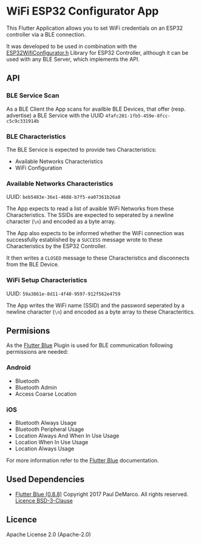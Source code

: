# WiFi ESP32 Configurator App

This Flutter Application allows you to set WiFi credentials on an ESP32 controller via a BLE connection.

It was developed to be used in combination with the [ESP32WifiConfigurator.h](esp32-wifi-configurator.md) Library for ESP32 Controller, although it can be used with any BLE Server, which implements the API.

## API

### BLE Service Scan
As a BLE Client the App scans for availble BLE Devices, that offer (resp. advertise) a BLE Service with the UUID `4fafc201-1fb5-459e-8fcc-c5c9c331914b`

### BLE Characteristics
The BLE Service is expected to provide two Characteristics:

* Available Networks Characteristics
* WiFi Configuration

### Available Networks Characteristics
UUID: `beb5483e-36e1-4688-b7f5-ea07361b26a8`

The App expects to read a list of avaible WiFi Networks from these Characteristics. The SSIDs are expected to seperated by a newline character (`\n`) and encoded as a byte array.

The App also expects to be informed whether the WiFi connection was successfully established by a `SUCCESS` message wrote to these Characteristics by the ESP32 Controller.

It then writes a `CLOSED` message to these Characteristics and disconnects from the BLE Device.

### WiFi Setup Characteristics
 UUID: `59a3861e-8d11-4f40-9597-912f562e4759`

 The App writes the WiFi name (SSID) and the password seperated by a newline character (`\n`) and encoded as a byte array to these Characteritics.

## Permisions

As the [Flutter Blue](https://pub.dev/packages/flutter_blue) Plugin is used for BLE communication following permissions are needed:

### Android
* Bluetooth
* Bluetooth Admin
* Access Coarse Location

### iOS
* Bluetooth Always Usage
* Bluetooth Peripheral Usage
* Location Always And When In Use Usage
* Location When In Use Usage
* Location Always Usage

For more information refer to the [Flutter Blue](https://pub.dev/documentation/flutter_blue/latest/) documentation.

## Used Dependencies

* [Flutter Blue (0.8.8)](https://pub.dev/packages/flutter_blue) Copyright 2017 Paul DeMarco. All rights reserved. [Licence BSD-3-Clause](https://pub.dev/packages/flutter_blue/license)

## Licence
Apache License 2.0 (Apache-2.0)